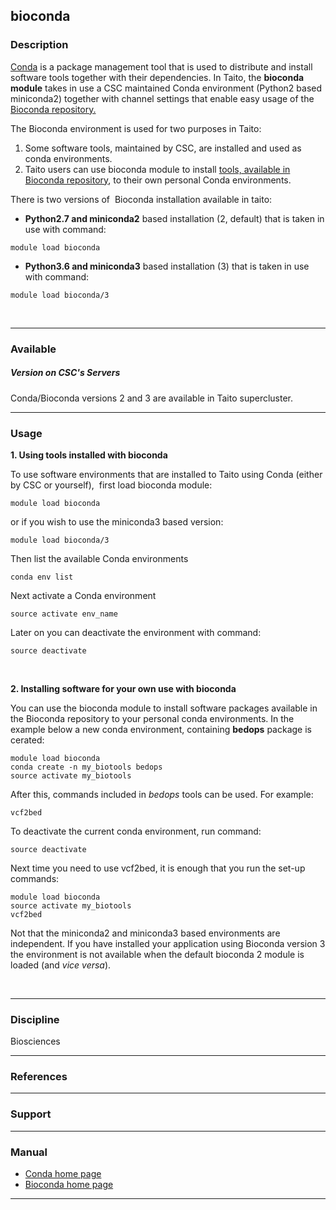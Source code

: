## bioconda

### Description

[Conda] is  a package management tool  that is used to  distribute and
install software tools together with their dependencies. In Taito, the
**bioconda module**  takes in use  a CSC maintained  Conda environment
(Python2 based miniconda2) together  with channel settings that enable
easy usage of the [Bioconda repository.]

The Bioconda environment is used for two purposes in Taito:

1.  Some software tools, maintained by  CSC, are installed and used as
    conda environments.
2.  Taito users  can use bioconda module to  install [tools, available
    in Bioconda repository], to their own personal Conda environments.

There is two versions of  Bioconda installation available in taito:

-   **Python2.7 and miniconda2**  based installation (2, default) that
    is taken in use with command:

~~~~
module load bioconda
~~~~

-   **Python3.6 and miniconda3** based  installation (3) that is taken
    in use with command:

~~~~
module load bioconda/3
~~~~

 

------------------------------------------------------------------------

### Available

##### Version on CSC's Servers

Conda/Bioconda versions 2 and 3 are available in Taito supercluster.

------------------------------------------------------------------------

### Usage

**1. Using tools installed with bioconda**

To use software  environments that are installed to  Taito using Conda
(either by CSC or yourself),  first load bioconda module:

    module load bioconda

or if you wish to use the miniconda3 based version:

    module load bioconda/3

Then list the available Conda environments

    conda env list

Next activate a Conda environment

    source activate env_name

Later on you can deactivate the environment with command:

    source deactivate

 

**2. Installing software for your own use with bioconda**

You can use the bioconda module to install software packages available
in the Bioconda repository to your personal conda environments. In the
example below  a new conda environment,  containing **bedops** package
is cerated:

    module load bioconda
    conda create -n my_biotools bedops
    source activate my_biotools

After  this, commands  included in  *bedops*  tools can  be used.  For
example:

    vcf2bed

To deactivate the current conda environment, run command:

    source deactivate

Next time  you need  to use  vcf2bed, it  is enough  that you  run the
set-up commands:

    module load bioconda
    source activate my_biotools
    vcf2bed

Not  that  the  miniconda2   and  miniconda3  based  environments  are
independent.  If you  have installed  your application  using Bioconda
version 3 the environment is not available when the default bioconda 2
module is loaded (and *vice versa*).

 

------------------------------------------------------------------------

### Discipline

Biosciences  

------------------------------------------------------------------------

### References

------------------------------------------------------------------------

### Support

------------------------------------------------------------------------

### Manual

-   [Conda home page][Conda]
-   [Bioconda home page][Bioconda repository.]

------------------------------------------------------------------------

  [Conda]: https://conda.io/docs/
  [Bioconda repository.]: https://bioconda.github.io/
  [tools, available in Bioconda repository]: https://bioconda.github.io/recipes.html
